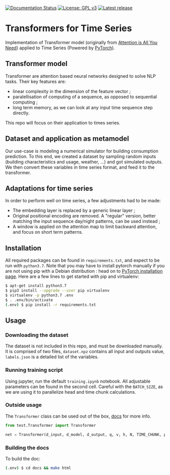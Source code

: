 [![Documentation Status](https://readthedocs.org/projects/timeseriestransformer/badge/?version=latest)](https://timeseriestransformer.readthedocs.io/en/latest/?badge=latest) [![License: GPL v3](https://img.shields.io/badge/License-GPLv3-blue.svg)](https://www.gnu.org/licenses/gpl-3.0) [![Latest release](https://img.shields.io/github/release/maxjcohen/transformer.svg)](https://github.com/maxjcohen/transformer/releases/latest)

Transformers for Time Series
============================

Implementation of Transformer model (originally from [Attention is All You Need](https://arxiv.org/abs/1706.03762)) applied to Time Series (Powered by [PyTorch](https://pytorch.org/)).

## Transformer model
Transformer are attention based neural networks designed to solve NLP tasks. Their key features are:
- linear complexity in the dimension of the feature vector ;
- paralellisation of computing of a sequence, as opposed to sequential computing ;
- long term memory, as we can look at any input time sequence step directly.

This repo will focus on their application to times series.

## Dataset and application as metamodel
Our use-case is modeling a numerical simulator for building consumption prediction. To this end, we created a dataset by sampling random inputs (building characteristics and usage, weather, ...) and got simulated outputs. We then convert these variables in time series format, and feed it to the transformer.

## Adaptations for time series
In order to perform well on time series, a few adjustments had to be made:
- The embedding layer is replaced by a generic linear layer ;
- Original positional encoding are removed. A "regular" version, better matching the input sequence day/night patterns, can be used instead ;
- A window is applied on the attention map to limit backward attention, and focus on short term patterns.

## Installation
All required packages can be found in `requirements.txt`, and expect to be run with `python3.7`. Note that you may have to install pytorch manually if you are not using pip with a Debian distribution : head on to [PyTorch installation page](https://pytorch.org/get-started/locally/). Here are a few lines to get started with pip and virtualenv:

```bash
$ apt-get install python3.7
$ pip3 install --upgrade --user pip virtualenv
$ virtualenv -p python3.7 .env
$ . .env/bin/activate
(.env) $ pip install -r requirements.txt
```

## Usage

### Downloading the dataset
The dataset is not included in this repo, and must be downloaded manually. It is comprised of two files, `dataset.npz` contains all input and outputs value, `labels.json` is a detailed list of the variables.

### Running training script
Using jupyter, run the default `training.ipynb` notebook. All adjustable parameters can be found in the second cell. Careful with the `BATCH_SIZE`, as we are using it to parallelize head and time chunk calculations. 

### Outside usage
The `Transformer` class can be used out of the box, [docs](https://timeseriestransformer.readthedocs.io/en/latest/Transformer.html) for more info.

```python
from test.Transformer import Transformer

net = Transformer(d_input, d_model, d_output, q, v, h, N, TIME_CHUNK, pe)
```

### Building the docs
To build the doc:
```bash
(.env) $ cd docs && make html
```
